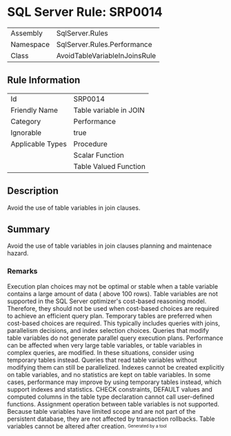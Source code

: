 # SQL Server Rule: SRP0014
  
|    |    |
|----|----|
| Assembly | SqlServer.Rules |
| Namespace | SqlServer.Rules.Performance |
| Class | AvoidTableVariableInJoinsRule |
  
## Rule Information
  
|    |    |
|----|----|
| Id | SRP0014 |
| Friendly Name | Table variable in JOIN |
| Category | Performance |
| Ignorable | true |
| Applicable Types | Procedure  |
|   | Scalar Function |
|   | Table Valued Function |
  
## Description
  
Avoid the use of table variables in join clauses.
  
## Summary
  
Avoid the use of table variables in join clauses planning and maintenace hazard.
  
### Remarks
  
  <list type="bullet">
    <item> Execution plan choices may not be optimal or stable when a table variable contains a
      large amount of data ( above 100 rows).</item>
    <item> 
      Table variables are not supported in the SQL Server optimizer's cost-based reasoning
      model. Therefore, they should not be used when cost-based choices are required to 
      achieve an efficient query plan. Temporary tables are preferred when cost-based 
      choices are required. This typically includes queries with joins, parallelism 
      decisions, and index selection choices. </item>
    <item> Queries that modify table variables do not generate parallel query execution
      plans. Performance can be affected when very large table variables, or table variables
      in complex queries, are modified. In these situations, consider using temporary tables
      instead. Queries that read table variables without modifying them can still be
      parallelized.</item>
    <item> Indexes cannot be created explicitly on table variables, and no statistics are
      kept on table variables. In some cases, performance may improve by using temporary
      tables instead, which support indexes and statistics.</item>
    <item> CHECK constraints, DEFAULT values and computed columns in the table type
      declaration cannot call user-defined functions.</item>
    <item> Assignment operation between table variables is not supported.</item>
    <item> Because table variables have limited scope and are not part of the persistent
      database, they are not affected by transaction rollbacks.</item>
    <item> Table variables cannot be altered after creation.</item>
  </list>  
<sub><sup>Generated by a tool</sup></sub>
